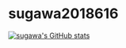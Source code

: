# sugawa2018616

[![sugawa's GitHub stats](https://github-readme-stats.vercel.app/api?username=sugawa197203
)](https://github.com/anuraghazra/github-readme-stats)
